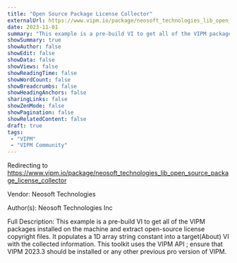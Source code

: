 ```yaml
---
title: "Open Source Package License Collector"
externalUrl: https://www.vipm.io/package/neosoft_technologies_lib_open_source_package_license_collector
date: 2023-11-01
summary: "This example is a pre-build VI to get all of the VIPM packages installed on the machine and extract open-source license copyright files."
showSummary: true
showAuthor: false
showEdit: false
showData: false
showViews: false
showReadingTime: false
showWordCount: false
showBreadcrumbs: false
showHeadingAnchors: false
sharingLinks: false
showZenMode: false
showPagination: false
showRelatedContent: false
draft: true
tags:
 - "VIPM"
 - "VIPM Community"
---
```


Redirecting to https://www.vipm.io/package/neosoft_technologies_lib_open_source_package_license_collector

Vendor: Neosoft Technologies

Author(s): Neosoft Technologies Inc
 
Full Description:
This example is a pre-build VI to get all of the VIPM packages installed on the machine and extract open-source license copyright files. It populates a 1D array string constant into a target(About) VI with the collected information. This toolkit uses the VIPM API ; ensure that VIPM 2023.3 should be installed or any other previous pro version of VIPM.